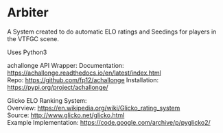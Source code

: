 # Arbiter

A System created to do automatic ELO ratings and Seedings for players in the VTFGC scene. 

Uses Python3

achallonge API Wrapper:
  Documentation: https://achallonge.readthedocs.io/en/latest/index.html  
  Repo: https://github.com/fp12/achallonge 
  Installation: https://pypi.org/project/achallonge/    
    
Glicko ELO Ranking System:  
  Overview: https://en.wikipedia.org/wiki/Glicko_rating_system  
  Source: http://www.glicko.net/glicko.html  
  Example Implementation: https://code.google.com/archive/p/pyglicko2/  
